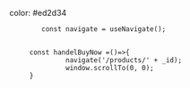 color: #ed2d34

            const navigate = useNavigate();
        

         const handelBuyNow =()=>{
                  navigate('/products/' + _id);
                  window.scrollTo(0, 0);
         }